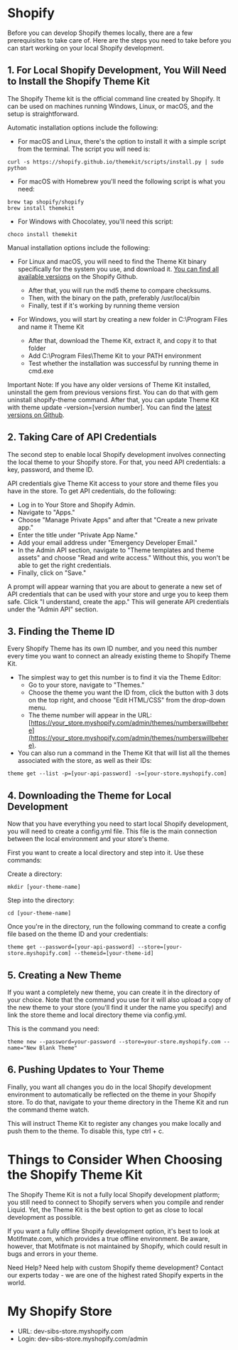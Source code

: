 # Shopify

Before you can develop Shopify themes locally, there are a few prerequisites to take care of. Here are the steps you need to take before you can start working on your local Shopify development.

## 1. For Local Shopify Development, You Will Need to Install the Shopify Theme Kit
The Shopify Theme kit is the official command line created by Shopify. It can be used on machines running Windows, Linux, or macOS, and the setup is straightforward.

Automatic installation options include the following:

- For macOS and Linux, there's the option to install it with a simple script from the terminal. The script you will need is:

```shell
curl -s https://shopify.github.io/themekit/scripts/install.py | sudo python
```

- For macOS with Homebrew you'll need the following script is what you need:

```shell
brew tap shopify/shopify
brew install themekit
```

- For Windows with Chocolatey, you'll need this script:

```shell
choco install themekit
```

Manual installation options include the following:

- For Linux and macOS, you will need to find the Theme Kit binary specifically for the system you use, and download it. [You can find all available versions](https://shopify.dev/themes/tools/theme-kit) on the Shopify Github.
    - After that, you will run the md5 theme to compare checksums.
    - Then, with the binary on the path, preferably /usr/local/bin
    - Finally, test if it's working by running theme version

- For Windows, you will start by creating a new folder in C:\Program Files and name it Theme Kit
    - After that, download the Theme Kit, extract it, and copy it to that folder
    - Add C:\Program Files\Theme Kit to your PATH environment
    - Test whether the installation was successful by running theme in cmd.exe

Important Note: If you have any older versions of Theme Kit installed, uninstall the gem from previous versions first. You can do that with gem uninstall shopify-theme command. After that, you can update Theme Kit with theme update  -version=[version number]. You can find the [latest versions on Github](https://github.com/Shopify/themekit/releases).

## 2. Taking Care of API Credentials
The second step to enable local Shopify development involves connecting the local theme to your Shopify store. For that, you need API credentials: a key, password, and theme ID.

API credentials give Theme Kit access to your store and theme files you have in the store. To get API credentials, do the following:

- Log in to Your Store and Shopify Admin.
- Navigate to "Apps."
- Choose "Manage Private Apps" and after that "Create a new private app."
- Enter the title under "Private App Name."
- Add your email address under "Emergency Developer Email."
- In the Admin API section, navigate to "Theme templates and theme assets" and choose "Read and write access." Without this, you won't be able to get the right credentials.
- Finally, click on "Save."

A prompt will appear warning that you are about to generate a new set of API credentials that can be used with your store and urge you to keep them safe. Click "I understand, create the app." This will generate API credentials under the "Admin API" section.

## 3. Finding the Theme ID
Every Shopify Theme has its own ID number, and you need this number every time you want to connect an already existing theme to Shopify Theme Kit.

- The simplest way to get this number is to find it via the Theme Editor:
    - Go to your store, navigate to "Themes."
    - Choose the theme you want the ID from, click the button with 3 dots on the top right, and choose "Edit HTML/CSS" from the drop-down menu.
    - The theme number will appear in the URL: [https://your_store.myshopify.com/admin/themes/numberswillbehere](https://your_store.myshopify.com/admin/themes/numberswillbehere).
- You can also run a command in the Theme Kit that will list all the themes associated with the store, as well as their IDs:

```shell
theme get --list -p=[your-api-password] -s=[your-store.myshopify.com]
```

## 4. Downloading the Theme for Local Development
Now that you have everything you need to start local Shopify development, you will need to create a config.yml file. This file is the main connection between the local environment and your store's theme.

First you want to create a local directory and step into it. Use these commands:

Create a directory:

```shell
mkdir [your-theme-name]
```

Step into the directory:

```shell
cd [your-theme-name]
```

Once you're in the directory, run the following command to create a config file based on the theme ID and your credentials:

```shell
theme get --password=[your-api-password] --store=[your-store.myshopify.com] --themeid=[your-theme-id]
```

## 5. Creating a New Theme
If you want a completely new theme, you can create it in the directory of your choice. Note that the command you use for it will also upload a copy of the new theme to your store (you'll find it under the name you specify) and link the store theme and local directory theme via config.yml.

This is the command you need:

```shell
theme new --password=your-password --store=your-store.myshopify.com --name="New Blank Theme"
```

## 6. Pushing Updates to Your Theme
Finally, you want all changes you do in the local Shopify development environment to automatically be reflected on the theme in your Shopify store. To do that, navigate to your theme directory in the Theme Kit and run the command theme watch.

This will instruct Theme Kit to register any changes you make locally and push them to the theme. To disable this, type ctrl + c.

# Things to Consider When Choosing the Shopify Theme Kit

The Shopify Theme Kit is not a fully local Shopify development platform; you still need to connect to Shopify servers when you compile and render Liquid. Yet, the Theme Kit is the best option to get as close to local development as possible.

If you want a fully offline Shopify development option, it's best to look at Motifmate.com, which provides a true offline environment. Be aware, however, that Motifmate is not maintained by Shopify, which could result in bugs and errors in your theme.

Need Help?
Need help with custom Shopify theme development?  Contact our experts today - we are one of the highest rated Shopify experts in the world.

# My Shopify Store

- URL: dev-sibs-store.myshopify.com
- Login: dev-sibs-store.myshopify.com/admin